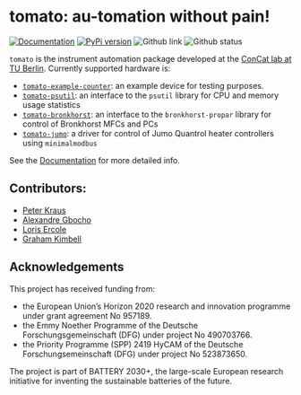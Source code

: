 # tomato: au-tomation without pain!

[![Documentation](https://badgen.net/badge/docs/dgbowl.github.io/grey?icon=firefox)](https://dgbowl.github.io/tomato)
[![PyPi version](https://badgen.net/pypi/v/dgpost/?icon=pypi)](https://pypi.org/project/tomato)
![Github link](https://badgen.net/github/tag/dgbowl/tomato/?icon=github)
![Github status](https://badgen.net/github/checks/dgbowl/tomato/?icon=github)

`tomato` is the instrument automation package developed at the [ConCat lab at TU Berlin](https://tu.berlin/en/concat). Currently supported hardware is:

- [`tomato-example-counter`](https://github.com/dgbowl/tomato-example-counter): an example device for testing purposes.
- [`tomato-psutil`](https://github.com/dgbowl/tomato-psutil): an interface to the `psutil` library for CPU and memory usage statistics
- [`tomato-bronkhorst`](https://github.com/dgbowl/tomato-bronkhorst): an interface to the `bronkhorst-propar` library for control of Bronkhorst MFCs and PCs
- [`tomato-jumo`](https://github.com/dgbowl/tomato-jumo): a driver for control of Jumo Quantrol heater controllers using `minimalmodbus`

See the [Documentation](https://dgbowl.github.io/tomato) for more detailed info.

## Contributors:
- [Peter Kraus](http://github.com/PeterKraus)
- [Alexandre Gbocho](https://github.com/AlexN7-Shepard)
- [Loris Ercole](http://github.com/lorisercole)
- [Graham Kimbell](http://github.com/g-kimbell)

## Acknowledgements

This project has received funding from:
- the European Union’s Horizon 2020 research and innovation programme under grant agreement No 957189.
- the Emmy Noether Programme of the Deutsche Forschungsgemeinschaft (DFG) under project No 490703766.
- the Priority Programme (SPP) 2419 HyCAM of the Deutsche Forschungsemeinschaft (DFG) under project No 523873650.

The project is part of BATTERY 2030+, the large-scale European research initiative for inventing the sustainable batteries of the future.
